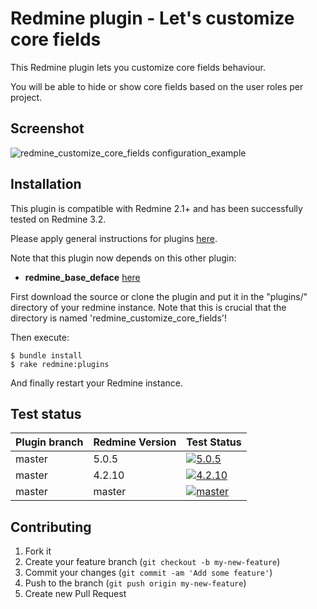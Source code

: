Redmine plugin - Let's customize core fields
============

This Redmine plugin lets you customize core fields behaviour.

You will be able to hide or show core fields based on the user roles per project.

Screenshot
------------

![redmine_customize_core_fields configuration_example](assets/images/screenshot.png)

Installation
------------

This plugin is compatible with Redmine 2.1+ and has been successfully tested on Redmine 3.2.

Please apply general instructions for plugins [here](http://www.redmine.org/wiki/redmine/Plugins).

Note that this plugin now depends on this other plugin:
* **redmine_base_deface** [here](https://github.com/jbbarth/redmine_base_deface)

First download the source or clone the plugin and put it in the "plugins/" directory of your redmine instance. Note that this is crucial that the directory is named 'redmine_customize_core_fields'!

Then execute:

    $ bundle install
    $ rake redmine:plugins

And finally restart your Redmine instance.

Test status
------------

|Plugin branch| Redmine Version | Test Status       |
|-------------|-----------------|-------------------|
|master       | 5.0.5           | [![5.0.5][1]][5]  |  
|master       | 4.2.10          | [![4.2.10][2]][5] |
|master       | master          | [![master][4]][5] |

[1]: https://github.com/nanego/redmine_customize_core_fields/actions/workflows/5_0_5.yml/badge.svg
[2]: https://github.com/nanego/redmine_customize_core_fields/actions/workflows/4_2_10.yml/badge.svg
[4]: https://github.com/nanego/redmine_customize_core_fields/actions/workflows/master.yml/badge.svg
[5]: https://github.com/nanego/redmine_customize_core_fields/actions


Contributing
------------

1. Fork it
2. Create your feature branch (`git checkout -b my-new-feature`)
3. Commit your changes (`git commit -am 'Add some feature'`)
4. Push to the branch (`git push origin my-new-feature`)
5. Create new Pull Request

